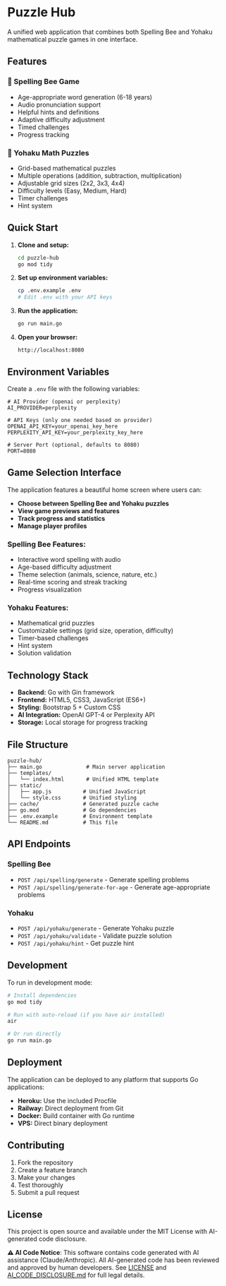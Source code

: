 # Puzzle Hub

A unified web application that combines both Spelling Bee and Yohaku mathematical puzzle games in one interface.

## Features

### 🐝 Spelling Bee Game
- Age-appropriate word generation (6-18 years)
- Audio pronunciation support
- Helpful hints and definitions
- Adaptive difficulty adjustment
- Timed challenges
- Progress tracking

### 🧮 Yohaku Math Puzzles
- Grid-based mathematical puzzles
- Multiple operations (addition, subtraction, multiplication)
- Adjustable grid sizes (2x2, 3x3, 4x4)
- Difficulty levels (Easy, Medium, Hard)
- Timer challenges
- Hint system

## Quick Start

1. **Clone and setup:**
   ```bash
   cd puzzle-hub
   go mod tidy
   ```

2. **Set up environment variables:**
   ```bash
   cp .env.example .env
   # Edit .env with your API keys
   ```

3. **Run the application:**
   ```bash
   go run main.go
   ```

4. **Open your browser:**
   ```
   http://localhost:8080
   ```

## Environment Variables

Create a `.env` file with the following variables:

```env
# AI Provider (openai or perplexity)
AI_PROVIDER=perplexity

# API Keys (only one needed based on provider)
OPENAI_API_KEY=your_openai_key_here
PERPLEXITY_API_KEY=your_perplexity_key_here

# Server Port (optional, defaults to 8080)
PORT=8080
```

## Game Selection Interface

The application features a beautiful home screen where users can:

- **Choose between Spelling Bee and Yohaku puzzles**
- **View game previews and features**
- **Track progress and statistics**
- **Manage player profiles**

### Spelling Bee Features:
- Interactive word spelling with audio
- Age-based difficulty adjustment
- Theme selection (animals, science, nature, etc.)
- Real-time scoring and streak tracking
- Progress visualization

### Yohaku Features:
- Mathematical grid puzzles
- Customizable settings (grid size, operation, difficulty)
- Timer-based challenges
- Hint system
- Solution validation

## Technology Stack

- **Backend:** Go with Gin framework
- **Frontend:** HTML5, CSS3, JavaScript (ES6+)
- **Styling:** Bootstrap 5 + Custom CSS
- **AI Integration:** OpenAI GPT-4 or Perplexity API
- **Storage:** Local storage for progress tracking

## File Structure

```
puzzle-hub/
├── main.go              # Main server application
├── templates/
│   └── index.html       # Unified HTML template
├── static/
│   ├── app.js          # Unified JavaScript
│   └── style.css       # Unified styling
├── cache/              # Generated puzzle cache
├── go.mod              # Go dependencies
├── .env.example        # Environment template
└── README.md           # This file
```

## API Endpoints

### Spelling Bee
- `POST /api/spelling/generate` - Generate spelling problems
- `POST /api/spelling/generate-for-age` - Generate age-appropriate problems

### Yohaku
- `POST /api/yohaku/generate` - Generate Yohaku puzzle
- `POST /api/yohaku/validate` - Validate puzzle solution
- `POST /api/yohaku/hint` - Get puzzle hint

## Development

To run in development mode:

```bash
# Install dependencies
go mod tidy

# Run with auto-reload (if you have air installed)
air

# Or run directly
go run main.go
```

## Deployment

The application can be deployed to any platform that supports Go applications:

- **Heroku:** Use the included Procfile
- **Railway:** Direct deployment from Git
- **Docker:** Build container with Go runtime
- **VPS:** Direct binary deployment

## Contributing

1. Fork the repository
2. Create a feature branch
3. Make your changes
4. Test thoroughly
5. Submit a pull request

## License

This project is open source and available under the MIT License with AI-generated code disclosure.

**⚠️ AI Code Notice**: This software contains code generated with AI assistance (Claude/Anthropic). All AI-generated code has been reviewed and approved by human developers. See [LICENSE](../LICENSE) and [AI_CODE_DISCLOSURE.md](../AI_CODE_DISCLOSURE.md) for full legal details.
